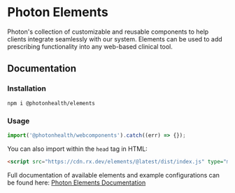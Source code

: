 # Photon Elements

Photon's collection of customizable and reusable components to help clients integrate seamlessly with our system. Elements can be used to add prescribing functionality into any web-based clinical tool.

## Documentation

### Installation

```shell
npm i @photonhealth/elements
```

### Usage

```javascript
import('@photonhealth/webcomponents').catch((err) => {});
```

You can also import within the `head` tag in HTML:

```html
<script src="https://cdn.rx.dev/elements/@latest/dist/index.js" type="module"></script>
```

Full documentation of available elements and example configurations can be found here: [Photon Elements Documentation](https://docs.photon.health/docs/elements)
